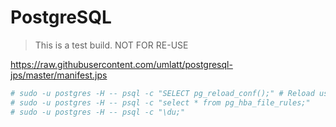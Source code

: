 # PostgreSQL

> This is a test build. NOT FOR RE-USE

https://raw.githubusercontent.com/umlatt/postgresql-jps/master/manifest.jps



```bash
# sudo -u postgres -H -- psql -c "SELECT pg_reload_conf();" # Reload user permissions
# sudo -u postgres -H -- psql -c "select * from pg_hba_file_rules;"
# sudo -u postgres -H -- psql -c "\du;"
```